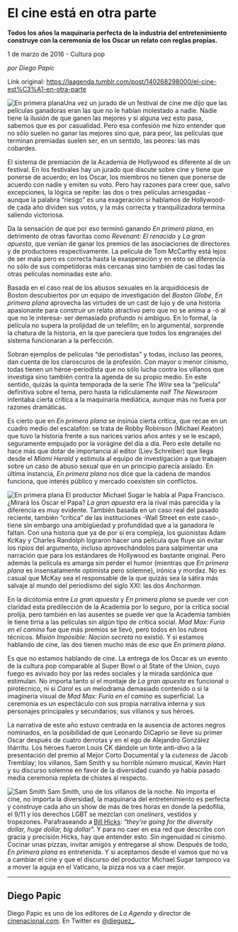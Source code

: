 # El cine está en otra parte

**Todos los años la maquinaria perfecta de la industria del entretenimiento construye con la ceremonia de los Oscar un relato con reglas propias.**

1 de marzo de 2016 - Cultura pop

_por Diego Papic_

Link original: https://laagenda.tumblr.com/post/140268298000/el-cine-est%C3%A1-en-otra-parte

![En primera plana](https://64.media.tumblr.com/fcc36436f94d7982224a3c5aba16ac48/tumblr_inline_pjzt129lmI1t6q87u_500.jpg)Una vez un jurado de un festival de cine me dijo que las películas ganadoras eran las que no le habían molestado a nadie. Nadie tiene la ilusión de que ganen las mejores y si alguna vez esto pasa, sabemos que es por casualidad. Pero esa confesión me hizo entender que no sólo suelen no ganar las mejores sino que, para peor, las películas que terminan premiadas suelen ser, en un sentido, las peores: las más cobardes.

El sistema de premiación de la Academia de Hollywood es diferente al de un festival. En los festivales hay un jurado que discute sobre cine y tiene que ponerse de acuerdo; en los Oscar, los miembros no tienen que ponerse de acuerdo con nadie y emiten su voto. Pero hay razones para creer que, salvo excepciones, la lógica se repite: las dos o tres películas arriesgadas -aunque la palabra “riesgo” es una exageración si hablamos de Hollywood- de cada año dividen sus votos, y la más correcta y tranquilizadora termina saliendo victoriosa.

Da la sensación de que por eso terminó ganando *En primera plana*, en detrimento de otras favoritas como *Revenant: El renacido* y *La gran apuesta*, que venían de ganar los premios de las asociaciones de directores y de productores respectivamente. La película de Tom McCarthy está lejos de ser mala pero es correcta hasta la exasperación y en esto se diferencia no sólo de sus competidoras más cercanas sino también de casi todas las otras películas nominadas este año.

Basada en el caso real de los abusos sexuales en la arquidiócesis de Boston descubiertos por un equipo de investigación del *Boston Globe*, *En primera plana* aprovecha las virtudes de un cast de lujo y de una historia apasionante para construir un relato atractivo pero que no se anima a -o al que no le interesa- ser demasiado profundo ni ambiguo. En lo formal, la película no supera la prolijidad de un telefilm; en lo argumental, sorprende la chatura de la historia, en la que pareciera que todos los engranajes del sistema funcionaran a la perfección.

Sobran ejemplos de películas “de periodistas” y todas, incluso las peores, dan cuenta de los claroscuros de la profesión. Con mayor o menor cinismo, todas tienen un héroe-periodista que no sólo lucha contra los villanos que investiga sino también contra la agenda de su propio medio. En este sentido, quizás la quinta temporada de la serie *The Wire* sea la “película” definitiva sobre el tema, pero hasta la ridículamente naif *The Newsroom* intentaba cierta crítica a la maquinaria mediática, aunque más no fuera por razones dramáticas.

Es cierto que en *En primera plana* se insinúa cierta crítica, que recae en un cuadro medio del escalafón: se trata de Robby Robinson (Michael Keaton) que tuvo la historia frente a sus narices varios años antes y se le escapó, seguramente empujado por la vorágine del día a día. Pero este detalle no hace más que dotar de importancia al editor (Liev Schreiber) que llega desde el *Miami Herald* y estimula al equipo de investigación a que trabajen sobre un caso de abuso sexual que en un principio parecía aislado. En última instancia, *En primera plana* nos dice que la cadena de mandos funciona, que interés público y mercado coexisten sin conflictos.

![En primera plana](https://64.media.tumblr.com/fcc36436f94d7982224a3c5aba16ac48/tumblr_inline_pjzt129lmI1t6q87u_500.jpg) El productor Michael Sugar le habla al Papa Francisco. ¿Mirará los Oscar el Papa? *La gran apuesta* era la rival más parecida y la diferencia es muy evidente. También basada en un caso real del pasado reciente, también “crítica” de las instituciones -Wall Street en este caso-, tiene sin embargo una ambigüedad y profundidad que a la ganadora le faltan. Con una historia que ya de por sí era compleja, los guionistas Adam KcKay y Charles Randolph lograron hacer una película que fluye sin evitar los ripios del argumento, incluso aprovechándolos para salpimentar una narración que para los estándares de Hollywood es bastante original. Pero además la película es amarga sin perder el humor (mientras que *En primera plana* es insensatamente optimista pero solemne), irónica y mordaz. No es casual que McKay sea el responsable de la que quizás sea la sátira más salvaje al mundo del periodismo del siglo XXI: las dos *Anchorman*.

En la dicotomía entre *La gran apuesta* y *En primera plana* se puede ver con claridad esta predilección de la Academia por lo seguro, por la crítica social prolija, pero también en las ausentes se puede ver que la Academia también le tiene tirria a las películas sin algún tipo de crítica social. *Mad Max: Furia en el camino* fue que más premios se llevó, pero todos en los rubros técnicos. *Misión Imposible: Nación secreta* no existió. Y si estamos hablando de cine, las dos tienen mucho más de eso que *En primera plana*.

Es que no estamos hablando de cine. La entrega de los Oscar es un evento de la cultura pop comparable al Super Bowl o al State of the Union, cuyo fuego es avivado hoy por las redes sociales y la mirada sardónica que estimulan. No importa tanto si el montaje de *La gran apuesta* es funcional o pirotécnico, ni si *Carol* es un melodrama demasiado contenido o si la imaginería visual de *Mad Max: Furia en el camino* es superficial. La ceremonia es un espectáculo con sus propia narrativa interna y sus personajes principales y secundarios; sus villanos y sus héroes.

La narrativa de este año estuvo centrada en la ausencia de actores negros nominados, en la posibilidad de que Leonardo DiCaprio se lleve su primer Oscar después de cuatro derrotas y en el ego de Alejandro González Iñárritu. Los héroes fueron Louis CK dándole un tinte anti-divo a la presentación del premio al Mejor Corto Documental y la *cuteness* de Jacob Tremblay; los villanos, Sam Smith y su horrible número musical, Kevin Hart y su discurso solemne en favor de la diversidad cuando ya había pasado media ceremonia repleta de chistes al respecto.

![Sam Smith](https://64.media.tumblr.com/174641aec6b34b4bf1025b614a915683/tumblr_inline_pjzt13vPry1t6q87u_500.jpg) Sam Smith, uno de los villanos de la noche. No importa el cine, no importa la diversidad, la maquinaria del entretenimiento es perfecta y construye cada año un show de más de tres horas en donde la pedofilia, el 9/11 y los derechos LGBT se mezclan con *oneliners*, vestidos y tropezones. Parafraseando a [Bill Hicks](https://youtu.be/lPZlNG-FCwY): “*they’re going for the diversity dollar, huge dollar, big dollar*”. Y para no caer en esa red que describe con gracia y precisión Hicks, hay que entender esto. Sin ingenuidad ni cinismo. Cocinar unas pizzas, invitar amigos y entregarse al show. Después de todo, *En primera plana* es entretenida. Y si aceptamos desde el vamos que no va a cambiar el cine y que el discurso del productor Michael Sugar tampoco va a mover la aguja en el Vaticano, la pizza nos va a caer mejor.

  




---

 Diego Papic
------------

 Diego Papic es uno de los editores de *La Agenda* y director de [cinenacional.com](http://www.cinenacional.com/). En Twitter es [@dieguez\_](https://twitter.com/dieguez_). 


